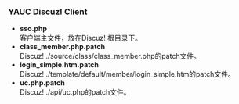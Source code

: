 ### YAUC Discuz! Client

* __sso.php__  
    客户端主文件，放在Discuz! 根目录下。
* __class\_member.php.patch__  
    Discuz! ./source/class/class_member.php的patch文件。
* __login\_simple.htm.patch__  
    Discuz! ./template/default/member/login_simple.htm的patch文件。
* __uc.php.patch__  
    Discuz! ./api/uc.php的patch文件。
